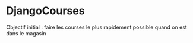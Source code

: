 # DjangoCourses
Objectif  initial : faire les courses le plus rapidement possible quand on est dans le magasin
